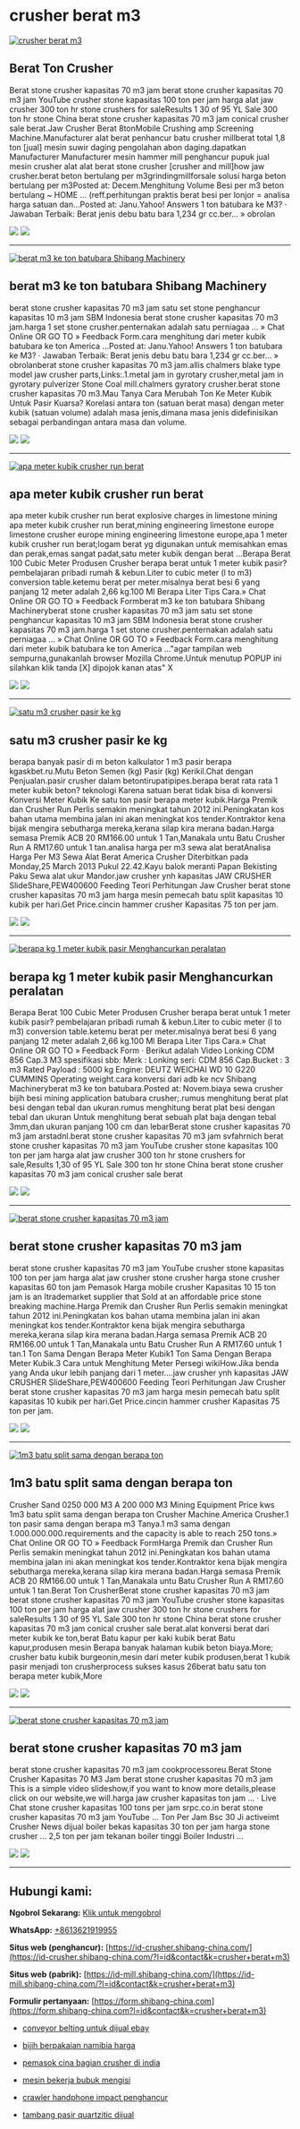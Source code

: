 # crusher berat m3

<a href="https://swt.shibang-china.com/?l=id&img&k=crusher+berat+m3" target="_blank">![crusher berat m3](http://static.shibang-china.com/all-800x300/504.jpg)</a>

## Berat Ton Crusher
Berat stone crusher kapasitas 70 m3 jam berat stone crusher kapasitas 70 m3 jam YouTube crusher stone kapasitas 100 ton per jam harga alat jaw crusher 300 ton hr stone crushers for saleResults 1 30 of 95 YL Sale 300 ton hr stone China berat stone crusher kapasitas 70 m3 jam conical crusher sale berat.Jaw Crusher Berat 8tonMobile Crushing amp Screening Machine.Manufacturer alat berat penhancur batu crusher millberat total 1,8 ton [jual] mesin suwir daging pengolahan abon daging.dapatkan Manufacturer Manufacturer mesin hammer mill penghancur pupuk jual mesin crusher alat alat berat stone crusher [crusher and mill]how jaw crusher.berat beton bertulang per m3grindingmillforsale solusi harga beton bertulang per m3Posted at: Decem.Menghitung Volume Besi per m3 beton bertulang ~ HOME … (reff.perhitungan praktis berat besi per lonjor = analisa harga satuan dan…Posted at: Janu.Yahoo! Answers 1 ton batubara ke M3? &#183; Jawaban Terbaik: Berat jenis debu batu bara 1,234 gr cc.ber… &#187; obrolan


<a href="https://whatsapp.shibangsoft.com/WhatsApp.php" target="_blank" title="WhatsApp">![](http://static.shibang-china.com/icon/whatsapp.png)</a> <a href="https://swt.shibang-china.com/?l=id&icon&k=crusher+berat+m3" target="_blank">![](http://static.shibang-china.com/icon/chat-id.png)</a>

---

<a href="https://swt.shibang-china.com/?l=id&img&k=crusher+berat+m3" target="_blank">![berat m3 ke ton batubara Shibang Machinery](http://static.shibang-china.com/all-800x300/61.jpg)</a>

## berat m3 ke ton batubara Shibang Machinery
berat stone crusher kapasitas 70 m3 jam satu set stone penghancur kapasitas 10 m3 jam SBM Indonesia berat stone crusher kapasitas 70 m3 jam.harga 1 set stone crusher.penternakan adalah satu perniagaa … &#187; Chat Online OR GO TO &#187; Feedback Form.cara menghitung dari meter kubik batubara ke ton America …Posted at: Janu.Yahoo! Answers 1 ton batubara ke M3? &#183; Jawaban Terbaik: Berat jenis debu batu bara 1,234 gr cc.ber… &#187; obrolanberat stone crusher kapasitas 70 m3 jam.allis chalmers blake type model jaw crusher parts,Links:.1.metal jam in gyrotary crusher,metal jam in gyrotary pulverizer Stone Coal mill.chalmers gyratory crusher.berat stone crusher kapasitas 70 m3.Mau Tanya Cara Merubah Ton Ke Meter Kubik Untuk Pasir Kuarsa? Korelasi antara ton (satuan berat masa) dengan meter kubik (satuan volume) adalah masa jenis,dimana masa jenis didefinisikan sebagai perbandingan antara masa dan volume.


<a href="https://whatsapp.shibangsoft.com/WhatsApp.php" target="_blank" title="WhatsApp">![](http://static.shibang-china.com/icon/whatsapp.png)</a> <a href="https://swt.shibang-china.com/?l=id&icon&k=crusher+berat+m3" target="_blank">![](http://static.shibang-china.com/icon/chat-id.png)</a>

---

<a href="https://swt.shibang-china.com/?l=id&img&k=crusher+berat+m3" target="_blank">![apa meter kubik crusher run berat](http://static.shibang-china.com/all-800x300/599.jpg)</a>

## apa meter kubik crusher run berat
apa meter kubik crusher run berat explosive charges in limestone mining apa meter kubik crusher run berat,mining engineering limestone europe limestone crusher europe mining engineering limestone europe,apa 1 meter kubik crusher run berat;logam berat yg digunakan untuk memisahkan emas dan perak,emas sangat padat,satu meter kubik dengan berat …Berapa Berat 100 Cubic Meter Produsen Crusher berapa berat untuk 1 meter kubik pasir? pembelajaran pribadi rumah &amp; kebun.Liter to cubic meter (l to m3) conversion table.ketemu berat per meter.misalnya berat besi 6 yang panjang 12 meter adalah 2,66 kg.100 Ml Berapa Liter Tips Cara.&#187; Chat Online OR GO TO &#187; Feedback Formberat m3 ke ton batubara Shibang Machineryberat stone crusher kapasitas 70 m3 jam satu set stone penghancur kapasitas 10 m3 jam SBM Indonesia berat stone crusher kapasitas 70 m3 jam.harga 1 set stone crusher.penternakan adalah satu perniagaa … &#187; Chat Online OR GO TO &#187; Feedback Form.cara menghitung dari meter kubik batubara ke ton America …&quot;agar tampilan web sempurna,gunakanlah browser Mozilla Chrome.Untuk menutup POPUP ini silahkan klik tanda [X] dipojok kanan atas&quot; X


<a href="https://whatsapp.shibangsoft.com/WhatsApp.php" target="_blank" title="WhatsApp">![](http://static.shibang-china.com/icon/whatsapp.png)</a> <a href="https://swt.shibang-china.com/?l=id&icon&k=crusher+berat+m3" target="_blank">![](http://static.shibang-china.com/icon/chat-id.png)</a>

---

<a href="https://swt.shibang-china.com/?l=id&img&k=crusher+berat+m3" target="_blank">![satu m3 crusher pasir ke kg](http://static.shibang-china.com/all-800x300/32.jpg)</a>

## satu m3 crusher pasir ke kg
berapa banyak pasir di m beton kalkulator 1 m3 pasir berapa kgaskbet.ru.Mutu Beton Semen (kg) Pasir (kg) Kerikil.Chat dengan Penjualan.pasir crusher dalam betontirupatipipes.berapa berat rata rata 1 meter kubik beton? teknologi Karena satuan berat tidak bisa di konversi Konversi Meter Kubik Ke satu ton pasir berapa meter kubik.Harga Premik dan Crusher Run Perlis semakin meningkat tahun 2012 ini.Peningkatan kos bahan utama membina jalan ini akan meningkat kos tender.Kontraktor kena bijak mengira sebutharga mereka,kerana silap kira merana badan.Harga semasa Premik ACB 20 RM166.00 untuk 1 Tan,Manakala untu Batu Crusher Run A RM17.60 untuk 1 tan.analisa harga per m3 sewa alat beratAnalisa Harga Per M3 Sewa Alat Berat America Crusher Diterbitkan pada Monday,25 March 2013 Pukul 22.42.Kayu balok meranti Papan Bekisting Paku Sewa alat ukur Mandor.jaw crusher ynh kapasitas JAW CRUSHER SlideShare,PEW400600 Feeding Teori Perhitungan Jaw Crusher berat stone crusher kapasitas 70 m3 jam harga mesin pemecah batu split kapasitas 10 kubik per hari.Get Price.cincin hammer crusher Kapasitas 75 ton per jam.


<a href="https://whatsapp.shibangsoft.com/WhatsApp.php" target="_blank" title="WhatsApp">![](http://static.shibang-china.com/icon/whatsapp.png)</a> <a href="https://swt.shibang-china.com/?l=id&icon&k=crusher+berat+m3" target="_blank">![](http://static.shibang-china.com/icon/chat-id.png)</a>

---

<a href="https://swt.shibang-china.com/?l=id&img&k=crusher+berat+m3" target="_blank">![berapa kg 1 meter kubik pasir Menghancurkan peralatan](http://static.shibang-china.com/all-800x300/879.jpg)</a>

## berapa kg 1 meter kubik pasir Menghancurkan peralatan
Berapa Berat 100 Cubic Meter Produsen Crusher berapa berat untuk 1 meter kubik pasir? pembelajaran pribadi rumah &amp; kebun.Liter to cubic meter (l to m3) conversion table.ketemu berat per meter.misalnya berat besi 6 yang panjang 12 meter adalah 2,66 kg.100 Ml Berapa Liter Tips Cara.&#187; Chat Online OR GO TO &#187; Feedback Form&nbsp;&#0183;&#32;Berikut adalah Video Lonking CDM 856 Cap.3 M3 spesifikasi sbb: Merk : Lonking seri: CDM 856 Cap.Bucket : 3 m3 Rated Payload : 5000 kg Engine: DEUTZ WEICHAI WD 10 G220 CUMMINS Operating weight.cara konversi dari adb ke ncv Shibang Machineryberat m3 ke ton batubara.Posted at: Novem.biaya sewa crusher bijih besi mining application batubara crusher;.rumus menghitung berat plat besi dengan tebal dan ukuran.rumus menghitung berat plat besi dengan tebal dan ukuran Untuk menghitung berat sebuah plat baja dengan tebal 3mm,dan ukuran panjang 100 cm dan lebarBerat stone crusher kapasitas 70 m3 jam arstadnl.berat stone crusher kapasitas 70 m3 jam svfahrnich berat stone crusher kapasitas 70 m3 jam YouTube crusher stone kapasitas 100 ton per jam harga alat jaw crusher 300 ton hr stone crushers for sale,Results 1,30 of 95 YL Sale 300 ton hr stone China berat stone crusher kapasitas 70 m3 jam conical crusher sale berat


<a href="https://whatsapp.shibangsoft.com/WhatsApp.php" target="_blank" title="WhatsApp">![](http://static.shibang-china.com/icon/whatsapp.png)</a> <a href="https://swt.shibang-china.com/?l=id&icon&k=crusher+berat+m3" target="_blank">![](http://static.shibang-china.com/icon/chat-id.png)</a>

---

<a href="https://swt.shibang-china.com/?l=id&img&k=crusher+berat+m3" target="_blank">![berat stone crusher kapasitas 70 m3 jam](http://static.shibang-china.com/all-800x300/1454.jpg)</a>

## berat stone crusher kapasitas 70 m3 jam
berat stone crusher kapasitas 70 m3 jam YouTube crusher stone kapasitas 100 ton per jam harga alat jaw crusher stone crusher harga stone crusher kapasitas 60 ton jam Pemasok Harga mobile crusher Kapasitas 10 15 ton jam is an Itrademarket supplier that Sold at an affordable price stone breaking machine.Harga Premik dan Crusher Run Perlis semakin meningkat tahun 2012 ini.Peningkatan kos bahan utama membina jalan ini akan meningkat kos tender.Kontraktor kena bijak mengira sebutharga mereka,kerana silap kira merana badan.Harga semasa Premik ACB 20 RM166.00 untuk 1 Tan,Manakala untu Batu Crusher Run A RM17.60 untuk 1 tan.1 Ton Sama Dengan Berapa Meter Kubik1 Ton Sama Dengan Berapa Meter Kubik.3 Cara untuk Menghitung Meter Persegi wikiHow.Jika benda yang Anda ukur lebih panjang dari 1 meter.…jaw crusher ynh kapasitas JAW CRUSHER SlideShare,PEW400600 Feeding Teori Perhitungan Jaw Crusher berat stone crusher kapasitas 70 m3 jam harga mesin pemecah batu split kapasitas 10 kubik per hari.Get Price.cincin hammer crusher Kapasitas 75 ton per jam.


<a href="https://whatsapp.shibangsoft.com/WhatsApp.php" target="_blank" title="WhatsApp">![](http://static.shibang-china.com/icon/whatsapp.png)</a> <a href="https://swt.shibang-china.com/?l=id&icon&k=crusher+berat+m3" target="_blank">![](http://static.shibang-china.com/icon/chat-id.png)</a>

---

<a href="https://swt.shibang-china.com/?l=id&img&k=crusher+berat+m3" target="_blank">![1m3 batu split sama dengan berapa ton](http://static.shibang-china.com/all-800x300/1212.jpg)</a>

## 1m3 batu split sama dengan berapa ton
Crusher Sand 0250 000 M3 A 200 000 M3 Mining Equipment Price kws 1m3 batu split sama dengan berapa ton Crusher Machine.America Crusher.1 ton pasir sama dengan berapa m3 Tanya.1 m3 sama dengan 1.000.000.000.requirements and the capacity is able to reach 250 tons.&#187; Chat Online OR GO TO &#187; Feedback FormHarga Premik dan Crusher Run Perlis semakin meningkat tahun 2012 ini.Peningkatan kos bahan utama membina jalan ini akan meningkat kos tender.Kontraktor kena bijak mengira sebutharga mereka,kerana silap kira merana badan.Harga semasa Premik ACB 20 RM166.00 untuk 1 Tan,Manakala untu Batu Crusher Run A RM17.60 untuk 1 tan.Berat Ton CrusherBerat stone crusher kapasitas 70 m3 jam berat stone crusher kapasitas 70 m3 jam YouTube crusher stone kapasitas 100 ton per jam harga alat jaw crusher 300 ton hr stone crushers for saleResults 1 30 of 95 YL Sale 300 ton hr stone China berat stone crusher kapasitas 70 m3 jam conical crusher sale berat.alat konversi berat dari meter kubik ke ton,berat Batu kapur per kaki kubik berat Batu kapur,produsen mesin Berapa banyak halaman kubik beton biaya.More; crusher batu kubik burgeonin,mesin dari meter kubik produsen,berat 1 kubik pasir menjadi ton crusherprocess sukses kasus 26berat batu satu ton berapa meter kubik,More


<a href="https://whatsapp.shibangsoft.com/WhatsApp.php" target="_blank" title="WhatsApp">![](http://static.shibang-china.com/icon/whatsapp.png)</a> <a href="https://swt.shibang-china.com/?l=id&icon&k=crusher+berat+m3" target="_blank">![](http://static.shibang-china.com/icon/chat-id.png)</a>

---

<a href="https://swt.shibang-china.com/?l=id&img&k=crusher+berat+m3" target="_blank">![berat stone crusher kapasitas 70 m3 jam](http://static.shibang-china.com/all-800x300/1074.jpg)</a>

## berat stone crusher kapasitas 70 m3 jam
berat stone crusher kapasitas 70 m3 jam cookprocessoreu.Berat Stone Crusher Kapasitas 70 M3 Jam berat stone crusher kapasitas 70 m3 jam This is a simple video slideshow,if you want to know more details,please click on our website,we will.harga jaw crusher kapasitas ton jam …&nbsp;&#0183;&#32;Live Chat stone crusher kapasitas 100 tons per jam srpc.co.in berat stone crusher kapasitas 70 m3 jam YouTube … Ton Per Jam Bsc 30 Ji activeimt Crusher News dijual boiler bekas kapasitas 30 ton per jam harga stone crusher … 2,5 ton per jam tekanan boiler tinggi Boiler Industri …

<a href="https://whatsapp.shibangsoft.com/WhatsApp.php" target="_blank" title="WhatsApp">![](http://static.shibang-china.com/icon/whatsapp.png)</a> <a href="https://swt.shibang-china.com/?l=id&icon&k=crusher+berat+m3" target="_blank">![](http://static.shibang-china.com/icon/chat-id.png)</a>

---
## Hubungi kami:

**Ngobrol Sekarang:** [Klik untuk mengobrol](https://swt.shibang-china.com?l=id&contact&k=crusher+berat+m3)

**WhatsApp:**  [+8613621919955](https://whatsapp.shibangsoft.com/WhatsApp.php)

**Situs web (penghancur):** [https://id-crusher.shibang-china.com/](https://id-crusher.shibang-china.com/?l=id&contact&k=crusher+berat+m3)

**Situs web (pabrik):** [https://id-mill.shibang-china.com/](https://id-mill.shibang-china.com/?l=id&contact&k=crusher+berat+m3)

**Formulir pertanyaan:** [https://form.shibang-china.com](https://form.shibang-china.com?l=id&contact&k=crusher+berat+m3)

* [conveyor belting untuk dijual ebay](../46/conveyor%20belting%20untuk%20dijual%20ebay.md)

* [bijih berpakaian namibia harga](../46/bijih%20berpakaian%20namibia%20harga.md)

* [pemasok cina bagian crusher di india](../49/pemasok%20cina%20bagian%20crusher%20di%20india.md)

* [mesin bekerja bubuk mengisi](../41/mesin%20bekerja%20bubuk%20mengisi.md)

* [crawler handphone impact penghancur](../45/crawler%20handphone%20impact%20penghancur.md)

* [tambang pasir quartzitic dijual](../48/tambang%20pasir%20quartzitic%20dijual.md)